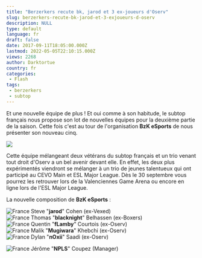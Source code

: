 ```yaml
---
title: "Berzerkers recute bk, jarod et 3 ex-joueurs d'Oserv"
slug: berzerkers-recute-bk-jarod-et-3-exjoueurs-d-oserv
description: NULL
type: default
language: fr
draft: false
date: 2017-09-11T18:05:00.000Z
lastmod: 2022-05-05T22:10:15.000Z
views: 2268
author: Darktortue
country: fr
categories:
 - Flash
tags:
 - berzerkers
 - subtop
---
```

Et une nouvelle équipe de plus ! Et oui comme à son habitude, le subtop français nous propose son lot de nouvelles équipes pour la deuxième partie de la saison. Cette fois c'est au tour de l'organisation **BzK eSports** de nous présenter son nouveau cinq.

![](https://flickshot-ue.s3.eu-west-2.amazonaws.com/flickshot/article/59b6cb08be2c5/images/m0gDCGXuUyqOHoPOasTYqgKPBDUfzFOyoi6AdmPQ.jpeg)

Cette équipe mélangeant deux vétérans du subtop français et un trio venant tout droit d'Oserv a un bel avenir devant elle. En effet, les deux plus expérimentés viendront se mélanger à un trio de jeunes talentueux qui ont participé au CEVO Main et ESL Major League. Dès le 30 septembre vous pourrez les retrouver lors de la Valenciennes Game Arena ou encore en ligne lors de l'ESL Major League. 

La nouvelle composition de **BzK eSports** :

![France](/images/countries/fr.svg)⁠ Steve "**jarod**" Cohen (ex-Vexed)  
![France](/images/countries/fr.svg)⁠ Thomas "**blacknight**" Belhassen (ex-Boxers)  
![France](/images/countries/fr.svg)⁠ Quentin "**fLamby**" Courtois (ex-Oserv)  
![France](/images/countries/fr.svg)⁠ Malik "**Mugiwara**" Khebchi (ex-Oserv)  
![France](/images/countries/fr.svg)⁠ Dylan "**nOxii**" Saadi (ex-Oserv)

![France](/images/countries/fr.svg)⁠ Jérôme "**NPLS**" Coupez (Manager)
